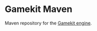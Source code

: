 # Gamekit Maven

Maven repository for the [Gamekit engine](https://github.com/kwameopareasiedu/gamekit).
